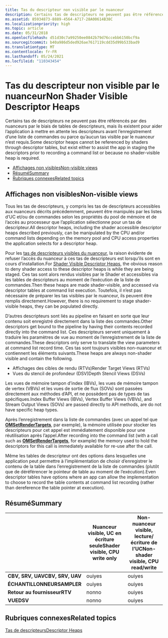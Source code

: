 ```yaml
---
title: Tas du descripteur non visible par le nuanceur
description: Certains tas de descripteurs ne peuvent pas être référencés par des nuanceurs par le biais de tables de descripteurs, mais ils existent pour aider l’application à mettre en attente les descripteurs avant l’enregistrement d’une liste de commandes ou parce qu’aucun tas visible par le nuanceur n’est requis.
ms.assetid: 85934873-8889-4564-A717-28A00614B38C
ms.localizationpriority: high
ms.topic: article
ms.date: 05/31/2018
ms.openlocfilehash: d51d30c7a99250ee0842b79d76ccebb6150bcf9a
ms.sourcegitcommit: b40a986d5ded926ae7617119cdd35d99b533bad9
ms.translationtype: MT
ms.contentlocale: fr-FR
ms.lasthandoff: 05/24/2021
ms.locfileid: "110343454"
---
```

# <a name="non-shader-visible-descriptor-heaps"></a><span data-ttu-id="fe5aa-103">Tas du descripteur non visible par le nuanceur</span><span class="sxs-lookup"><span data-stu-id="fe5aa-103">Non Shader Visible Descriptor Heaps</span></span>

<span data-ttu-id="fe5aa-104">Certains tas de descripteurs ne peuvent pas être référencés par des nuanceurs par le biais de tables de descripteurs, mais ils existent pour aider l’application à mettre en attente les descripteurs avant l’enregistrement d’une liste de commandes ou parce qu’aucun tas visible par le nuanceur n’est requis.</span><span class="sxs-lookup"><span data-stu-id="fe5aa-104">Some descriptor heaps cannot be referenced by shaders through descriptor tables, but exist either to assist the app in staging the descriptors prior to recording a command list or because no shader-visible heap is required.</span></span>

-   [<span data-ttu-id="fe5aa-105">Affichages non visibles</span><span class="sxs-lookup"><span data-stu-id="fe5aa-105">Non-visible views</span></span>](#non-visible-views)
-   [<span data-ttu-id="fe5aa-106">Résumé</span><span class="sxs-lookup"><span data-stu-id="fe5aa-106">Summary</span></span>](#summary)
-   [<span data-ttu-id="fe5aa-107">Rubriques connexes</span><span class="sxs-lookup"><span data-stu-id="fe5aa-107">Related topics</span></span>](#related-topics)

## <a name="non-visible-views"></a><span data-ttu-id="fe5aa-108">Affichages non visibles</span><span class="sxs-lookup"><span data-stu-id="fe5aa-108">Non-visible views</span></span>

<span data-ttu-id="fe5aa-109">Tous les tas de descripteurs, y compris les tas de descripteurs accessibles aux nuanceurs décrits précédemment, peuvent être manipulés par les listes d’UC et/ou de commandes selon les propriétés du pool de mémoire et de l’accès au processeur que l’application sélectionne pour un tas de descripteur.</span><span class="sxs-lookup"><span data-stu-id="fe5aa-109">All descriptor heaps, including the shader accessible descriptor heaps described previously, can be manipulated by the CPU and/or command lists depending on the memory pool and CPU access properties the application selects for a descriptor heap.</span></span>

<span data-ttu-id="fe5aa-110">Pour les [tas de descripteurs visibles du nuanceur](shader-visible-descriptor-heaps.md), la raison évidente de refuser l’accès du nuanceur à ces tas de descripteurs est lorsqu’ils sont en cours d’installation.</span><span class="sxs-lookup"><span data-stu-id="fe5aa-110">For [Shader Visible Descriptor Heaps](shader-visible-descriptor-heaps.md), the obvious reason to deny shader access to these descriptor heaps is while they are being staged.</span></span> <span data-ttu-id="fe5aa-111">Ces tas sont alors rendus visibles par le Shader et accessibles via les tables de descripteurs au moment de l’exécution de la liste de commandes.</span><span class="sxs-lookup"><span data-stu-id="fe5aa-111">Then these heaps are made shader-visible, and accessed via descriptor tables at command list execution.</span></span> <span data-ttu-id="fe5aa-112">Toutefois, il n’est pas nécessaire de préparer les tas visibles par le nuanceur, ils peuvent être remplis directement.</span><span class="sxs-lookup"><span data-stu-id="fe5aa-112">However, there is no requirement to stage shader-visible heaps, they can be populated directly.</span></span>

<span data-ttu-id="fe5aa-113">D’autres descripteurs sont liés au pipeline en faisant en sorte que leur contenu soit enregistré directement dans la liste des commandes.</span><span class="sxs-lookup"><span data-stu-id="fe5aa-113">Other descriptors get bound to the pipeline by having their contents recorded directly into the command list.</span></span> <span data-ttu-id="fe5aa-114">Ces descripteurs servent uniquement à traduire les paramètres de vue au moment de l’enregistrement de la liste de commandes.</span><span class="sxs-lookup"><span data-stu-id="fe5aa-114">These descriptors only serve to translate the view parameters at command list record time.</span></span> <span data-ttu-id="fe5aa-115">Ces tas sont toujours visibles non-nuanceur et contiennent les éléments suivants.</span><span class="sxs-lookup"><span data-stu-id="fe5aa-115">These heaps are always non-shader visible and contain the following.</span></span>

-   <span data-ttu-id="fe5aa-116">Affichages des cibles de rendu (RTVs)</span><span class="sxs-lookup"><span data-stu-id="fe5aa-116">Render Target Views (RTVs)</span></span>
-   <span data-ttu-id="fe5aa-117">Vues du stencil de profondeur (DSV)</span><span class="sxs-lookup"><span data-stu-id="fe5aa-117">Depth Stencil Views (DSVs)</span></span>

<span data-ttu-id="fe5aa-118">Les vues de mémoire tampon d’index (IBVs), les vues de mémoire tampon de vertex (VBVs) et les vues de sortie de flux (SOVs) sont passées directement aux méthodes d’API, et ne possèdent pas de types de tas spécifiques.</span><span class="sxs-lookup"><span data-stu-id="fe5aa-118">Index Buffer Views (IBVs), Vertex Buffer Views (VBVs), and Stream Output Views (SOVs) are passed directly to API methods, are do not have specific heap types.</span></span>

<span data-ttu-id="fe5aa-119">Après l’enregistrement dans la liste de commandes (avec un appel tel que [**OMSetRenderTargets**](/windows/desktop/api/d3d12/nf-d3d12-id3d12graphicscommandlist-omsetrendertargets), par exemple), la mémoire utilisée pour stocker les descripteurs pour cet appel est immédiatement disponible pour une réutilisation après l’appel.</span><span class="sxs-lookup"><span data-stu-id="fe5aa-119">After recording into the command list (with a call such as [**OMSetRenderTargets**](/windows/desktop/api/d3d12/nf-d3d12-id3d12graphicscommandlist-omsetrendertargets), for example) the memory used to hold the descriptors for this call is immediately available for re-use after the call.</span></span>

<span data-ttu-id="fe5aa-120">Même les tables de descripteur ont des options dans lesquelles une application peut permettre à l’implémentation de choisir d’enregistrer le contenu de la table dans l’enregistrement de la liste de commandes (plutôt que de déréférencer le pointeur de table au moment de l’exécution).</span><span class="sxs-lookup"><span data-stu-id="fe5aa-120">Even descriptor tables have options where an app can allow the implementation to choose to record the table contents at command list recording (rather than dereference the table pointer at execution).</span></span>

## <a name="summary"></a><span data-ttu-id="fe5aa-121">Résumé</span><span class="sxs-lookup"><span data-stu-id="fe5aa-121">Summary</span></span>



|                   | <span data-ttu-id="fe5aa-122">Nuanceur visible, UC en écriture seule</span><span class="sxs-lookup"><span data-stu-id="fe5aa-122">Shader visible, CPU write only</span></span>                                   | <span data-ttu-id="fe5aa-123">Non-nuanceur visible, lecture/écriture de l’UC</span><span class="sxs-lookup"><span data-stu-id="fe5aa-123">Non-shader visible, CPU read/write</span></span>                                       |
|-------------------|------------------------------------|----------------------------------------|
| <span data-ttu-id="fe5aa-124">**CBV, SRV, UAV**</span><span class="sxs-lookup"><span data-stu-id="fe5aa-124">**CBV, SRV, UAV**</span></span> | <span data-ttu-id="fe5aa-125">oui</span><span class="sxs-lookup"><span data-stu-id="fe5aa-125">yes</span></span>                                | <span data-ttu-id="fe5aa-126">oui</span><span class="sxs-lookup"><span data-stu-id="fe5aa-126">yes</span></span>                                    |
| <span data-ttu-id="fe5aa-127">**ÉCHANTILLONNEUR**</span><span class="sxs-lookup"><span data-stu-id="fe5aa-127">**SAMPLER**</span></span>       | <span data-ttu-id="fe5aa-128">oui</span><span class="sxs-lookup"><span data-stu-id="fe5aa-128">yes</span></span>                                | <span data-ttu-id="fe5aa-129">oui</span><span class="sxs-lookup"><span data-stu-id="fe5aa-129">yes</span></span>                                    |
| <span data-ttu-id="fe5aa-130">**Retour au fournisseur**</span><span class="sxs-lookup"><span data-stu-id="fe5aa-130">**RTV**</span></span>           | <span data-ttu-id="fe5aa-131">non</span><span class="sxs-lookup"><span data-stu-id="fe5aa-131">no</span></span>                                 | <span data-ttu-id="fe5aa-132">oui</span><span class="sxs-lookup"><span data-stu-id="fe5aa-132">yes</span></span>                                    |
| <span data-ttu-id="fe5aa-133">**VUE**</span><span class="sxs-lookup"><span data-stu-id="fe5aa-133">**DSV**</span></span>           | <span data-ttu-id="fe5aa-134">non</span><span class="sxs-lookup"><span data-stu-id="fe5aa-134">no</span></span>                                 | <span data-ttu-id="fe5aa-135">oui</span><span class="sxs-lookup"><span data-stu-id="fe5aa-135">yes</span></span>                                    |



 

## <a name="related-topics"></a><span data-ttu-id="fe5aa-136">Rubriques connexes</span><span class="sxs-lookup"><span data-stu-id="fe5aa-136">Related topics</span></span>

<dl> <dt>

[<span data-ttu-id="fe5aa-137">Tas de descripteurs</span><span class="sxs-lookup"><span data-stu-id="fe5aa-137">Descriptor Heaps</span></span>](descriptor-heaps.md)
</dt> </dl>

 

 




